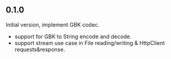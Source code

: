 ## 0.1.0
Initial version, implement GBK codec.
- support for GBK to String encode and decode.
- support stream use case in File reading/writing & HttpClient requests&response.
